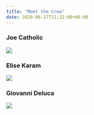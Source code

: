 ```yaml
---
title: "Meet the Crew"
date: 2020-06-17T11:22:00+06:00
---
```


### Joe Catholic

<div class="front-box-1"><img src="/images/bio-joe.png"></div>

### Elise Karam
<div class="front-box-2"><img src="/images/bio-elise.png"></div>

### Giovanni Deluca
<div class="front-box-1"><img src="/images/bio-giovanni.png"></div>
